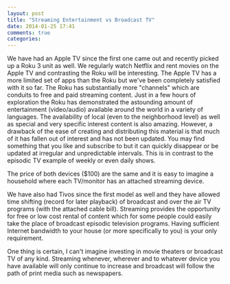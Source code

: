 ```yaml
---
layout: post
title: "Streaming Entertainment vs Broadcast TV"
date: 2014-01-25 17:41
comments: true
categories: 
---
```

We have had an Apple TV since the first one came out and recently picked up a Roku 3 unit as well.
We regularly watch Netflix and rent movies on the Apple TV and contrasting the Roku will be interesting.
The Apple TV has a more limited set of apps than the Roku but we've been completely satisfied with it so far.
The Roku has substantially more "channels" which are conduits to free and paid streaming content.
Just in a few hours of exploration the Roku has demonstrated the astounding amount of entertainment (video/audio) available around the world in a variety of languages.
The availability of local (even to the neighborhood level) as well as special and very specific interest content is also amazing.  However, a drawback of the ease of creating and distributing this material is that much of it has fallen out of interest and has not been updated.  You may find something that you like and subscribe to but it can quickly disappear or be updated at irregular and unpredictable intervals.  This is in contrast to the episodic TV example of weekly or even daily shows.

The price of both devices ($100) are the same and it is easy to imagine a household where each TV/monitor has an attached streaming device.

We have also had Tivos since the first model as well and they have allowed time shifting (record for later playback) of broadcast and over the air TV programs (with the attached cable bill).
Streaming provides the opportunity for free or low cost rental of content which for some people could easily take the place of broadcast episodic television programs.
Having sufficient Internet bandwidth to your house (or more specifically to you) is your only requirement.

One thing is certain, I can't imagine investing in movie theaters or broadcast TV of any kind.
Streaming whenever, wherever and to whatever device you have available will only continue to increase and broadcast will follow the path of print media such as newspapers.

